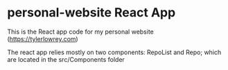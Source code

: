 # personal-website React App

This is the React app code for my personal website (https://tylerlowrey.com)

The react app relies mostly on two components: RepoList and Repo; which are located in the src/Components folder
